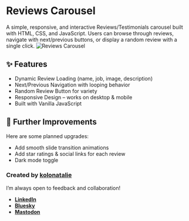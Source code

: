 # Reviews Carousel
A simple, responsive, and interactive Reviews/Testimonials carousel built with HTML, CSS, and JavaScript.
Users can browse through reviews, navigate with next/previous buttons, or display a random review with a single click.
![Reviews Carousel](assets/piano-player-demo.gif)

## ✨ Features
- Dynamic Review Loading (name, job, image, description)
- Next/Previous Navigation with looping behavior
- Random Review Button for variety
- Responsive Design – works on desktop & mobile
- Built with Vanilla JavaScript

## 🔮 Further Improvements
Here are some planned upgrades:

- Add smooth slide transition animations
- Add star ratings & social links for each review
- Dark mode toggle

### Created by [kolonatalie](https://github.com/kolonatalie)
I’m always open to feedback and collaboration!

- **[LinkedIn](https://www.linkedin.com/in/kolonatalie/)**
- **[Bluesky](https://bsky.app/profile/kolonatalie.bsky.social)**
- **[Mastodon](https://mastodon.social/@kolonatalie)**